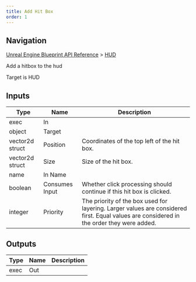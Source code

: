 ```yaml
---
title: Add Hit Box
order: 1
---
```

## Navigation

[Unreal Engine Blueprint API Reference](https://dev.epicgames.com/documentation/en-us/unreal-engine/BlueprintAPI) > [HUD](https://dev.epicgames.com/documentation/en-us/unreal-engine/BlueprintAPI/HUD)

Add a hitbox to the hud

Target is HUD

## Inputs

| Type | Name | Description |
| --- | --- | --- |
| exec | In |  |
| object | Target |  |
| vector2d struct | Position | Coordinates of the top left of the hit box. |
| vector2d struct | Size | Size of the hit box. |
| name | In Name |  |
| boolean | Consumes Input | Whether click processing should continue if this hit box is clicked. |
| integer | Priority | The priority of the box used for layering. Larger values are considered first. Equal values are considered in the order they were added. |

## Outputs

| Type | Name | Description |
| --- | --- | --- |
| exec | Out |  |
